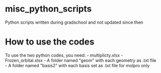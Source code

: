 # misc_python_scripts
Python scripts written during gradschool and not updated since then


# How to use the codes
To use the two python codes, you need:
    - multiplicty.xlsx
    - Frozen_orbital.xlsx
    - A folder named "geom" with each geometry as .txt file
    - A folder named "basis2" with each basis set as .txt file for molpro only
